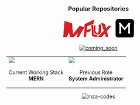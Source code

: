
<h3 align="center">Popular Repositories</h3>

<p align="center">
<a href="https://mflux.netlify.app/" target="_blank" rel="noreferrer"
  ><img src="https://github.com/mza-codes/mzaFlux/blob/a65bee3602d25a6f41957f7cf1f60e7784798821/src/Components/NavBar/mflux-red.png" width="140" alt="_logo" border="0"></a>
 <a href="https://github.com/mza-codes/minimal-react"
    ><img src="https://github.com/mza-codes/minimal-react/blob/62fd10162f49d62abf1aa6b4ec1d5fadbab4a38f/public/logo.png" width="50" alt="react_tailwind" border="0"></a>
 <br/>
 <br/>
 <a href="https://github.com/mza-codes/minimal-react">
    <img src="https://img.freepik.com/free-vector/red-stamp-white-background_1035-4808.jpg?w=360" width="70" alt="coming_soon" border="0">
</a>
</p>

<table align="center">
  <tr width="100%">
    <td valign="center" width="50%" ><img width="250px" src="https://pxmatrix.com/wp-content/uploads/2021/09/mernstack-dev.png"/> <br /> <p align="center"> Current Working Stack <br /><b>MERN</b></td>
    <td valign="center" width="50%" >
    <img width="250px" src="https://png.pngtree.com/png-vector/20220527/ourmid/pngtree-system-administrator-data-hardware-server-png-image_4755206.png"/> <br /> <p align="center"> Previous Role <br />
    <b>System Administrator </b></td>
  </tr>
</table>

<!--  -->
<!-- https://png.pngtree.com/png-vector/20220527/ourmid/pngtree-system-administrator-data-hardware-server-png-image_4755206.png
<p align="center"> <img src="https://github-readme-stats.vercel.app/api?username=mza-codes&show_icons=true&theme=great-gatsby" alt="mza-codes" /> -->

<!-- Session -->
<p align="center"> <img src="https://github-readme-stats.vercel.app/api?username=mza-codes&show_icons=true&theme=blue-green&count_private=true&border_color=A0E4CB&text_color=CFF5E7&icon_color=CFF5E7&title_color=03c04a&custom_title=server@dev-mza:~$%20git%20status" alt="mza-codes" /> </p>

<!-- 
![My GitHub Stats](https://github-readme-stats.vercel.app/api?username=mza-codes&show_icons=true&theme=blue-green&count_private=true&border_color=001F1E&text_color=fc5662&icon_color=fc5662&title_color=fc000d&custom_title=GitHub%20Status) -->

<!-- 
![My GitHub Stats](https://github-readme-stats.vercel.app/api?username=mza-codes&show_icons=true&theme=blue-green&count_private=true&include_all_commits=true&border_color=001F1E&text_color=09d672&icon_color=00C2C2&title_color=00F1E9&custom_title=My%20Stats) -->
